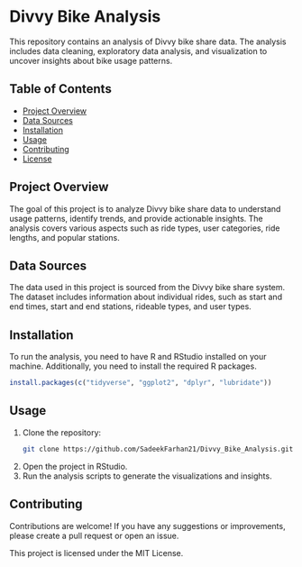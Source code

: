 # Divvy Bike Analysis

This repository contains an analysis of Divvy bike share data. The analysis includes data cleaning, exploratory data analysis, and visualization to uncover insights about bike usage patterns.

## Table of Contents
- [Project Overview](#project-overview)
- [Data Sources](#data-sources)
- [Installation](#installation)
- [Usage](#usage)
- [Contributing](#contributing)
- [License](#license)

## Project Overview
The goal of this project is to analyze Divvy bike share data to understand usage patterns, identify trends, and provide actionable insights. The analysis covers various aspects such as ride types, user categories, ride lengths, and popular stations.

## Data Sources
The data used in this project is sourced from the Divvy bike share system. The dataset includes information about individual rides, such as start and end times, start and end stations, rideable types, and user types.

## Installation
To run the analysis, you need to have R and RStudio installed on your machine. Additionally, you need to install the required R packages.

```r
install.packages(c("tidyverse", "ggplot2", "dplyr", "lubridate"))
```

## Usage
1. Clone the repository:
    ```sh
    git clone https://github.com/SadeekFarhan21/Divvy_Bike_Analysis.git
    ```
2. Open the project in RStudio.
3. Run the analysis scripts to generate the visualizations and insights.

## Contributing
Contributions are welcome! If you have any suggestions or improvements, please create a pull request or open an issue.

This project is licensed under the MIT License.